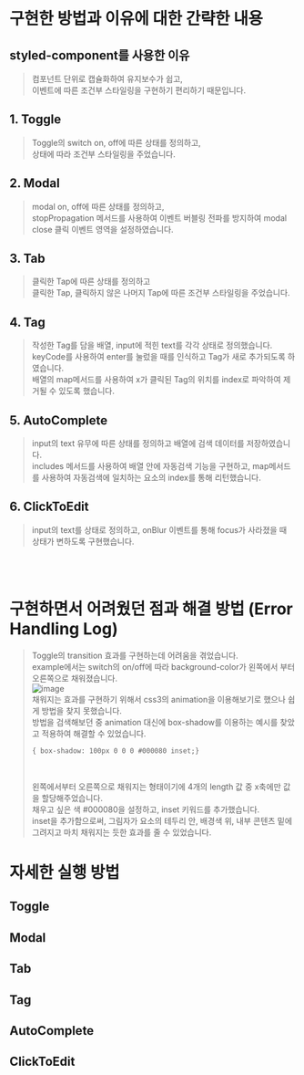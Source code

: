 구현한 방법과 이유에 대한 간략한 내용
====
## styled-component를 사용한 이유
> 컴포넌트 단위로 캡슐화하여 유지보수가 쉽고, <br> 이벤트에 따른 조건부 스타일링을 구현하기 편리하기 때문입니다.
    
## 1. Toggle
> Toggle의 switch on, off에 따른 상태를 정의하고, <br> 상태에 따라 조건부 스타일링을 주었습니다.
## 2. Modal
> modal on, off에 따른 상태를 정의하고, <br> stopPropagation 메서드를 사용하여 이벤트 버블링 전파를 방지하여 modal close 클릭 이벤트 영역을 설정하였습니다.
## 3. Tab
> 클릭한 Tap에 따른 상태를 정의하고 <br> 클릭한 Tap, 클릭하지 않은 나머지 Tap에 따른 조건부 스타일링을 주었습니다.
## 4. Tag
> 작성한 Tag를 담을 배열, input에 적힌 text를 각각 상태로 정의했습니다. <br>
> keyCode를 사용하여 enter를 눌렀을 때를 인식하고 Tag가 새로 추가되도록 하였습니다. <br>
> 배열의 map메서드를 사용하여 x가 클릭된 Tag의 위치를 index로 파악하여 제거될 수 있도록 했습니다.
## 5. AutoComplete
> input의 text 유무에 따른 상태를 정의하고 배열에 검색 데이터를 저장하였습니다. <br>
> includes 메서드를 사용하여 배열 안에 자동검색 기능을 구현하고, map메서드를 사용하여 자동검색에 일치하는 요소의 index를 통해 리턴했습니다. <br>
## 6. ClickToEdit
> input의 text를 상태로 정의하고, onBlur 이벤트를 통해 focus가 사라졌을 때 상태가 변하도록 구현했습니다. <br>

<br><br>

구현하면서 어려웠던 점과 해결 방법 (Error Handling Log)
====
> Toggle의 transition 효과를 구현하는데 어려움을 겪었습니다. <br>
> example에서는 switch의 on/off에 따라 background-color가 왼쪽에서 부터 오른쪽으로 채워졌습니다. <br>
> ![image](https://user-images.githubusercontent.com/84559872/152098138-2c1bdc14-9aab-470e-97e7-130789510688.png) <br>
> 채워지는 효과를 구현하기 위해서 css3의 animation을 이용해보기로 했으나 쉽게 방법을 찾지 못했습니다. <br>
> 방법을 검색해보던 중 animation 대신에 box-shadow를 이용하는 예시를 찾았고 적용하여 해결할 수 있었습니다. <br>
> <pre><code>{ box-shadow: 100px 0 0 0 #000080 inset;}</code></pre> <br>
> 왼쪽에서부터 오른쪽으로 채워지는 형태이기에 4개의 length 값 중 x축에만 값을 할당해주었습니다. <br>
> 채우고 싶은 색 #000080을 설정하고, inset 키워드를 추가했습니다. <br>
> inset을 추가함으로써, 그림자가 요소의 테두리 안, 배경색 위, 내부 콘텐츠 밑에 그려지고 마치 채워지는 듯한 효과를 줄 수 있었습니다. <br>

자세한 실행 방법
====
## Toggle
## Modal
## Tab
## Tag
## AutoComplete
## ClickToEdit
